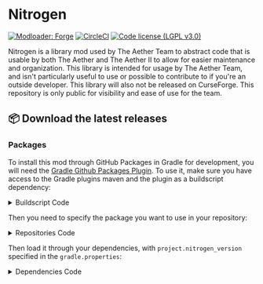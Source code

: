 # Nitrogen
[![Modloader: Forge](https://img.shields.io/badge/mod%20loader-forge-CC974D?style=flat-square)](https://files.minecraftforge.net/net/minecraftforge/forge/)
[![CircleCI](https://circleci.com/gh/The-Aether-Team/Nitrogen/tree/1.19.2-develop.svg?style=shield)](https://app.circleci.com/pipelines/github/The-Aether-Team/Nitrogen?branch=1.19.2-develop)
[![Code license (LGPL v3.0)](https://img.shields.io/badge/code%20license-LGPL%20v3.0-green.svg?style=flat-square)](https://github.com/The-Aether-Team/Nitrogen/blob/1.19.4-develop/LICENSE.txt)

Nitrogen is a library mod used by The Aether Team to abstract code that is usable by both The Aether and The Aether II to allow for easier maintenance and organization. This library is intended for usage by The Aether Team, and isn't particularly useful to use or possible to contribute to if you're an outside developer. This library will also not be released on CurseForge. This repository is only public for visibility and ease of use for the team.

## :package: Download the latest releases
### Packages
To install this mod through GitHub Packages in Gradle for development, you will need the [Gradle Github Packages Plugin](https://github.com/0ffz/gpr-for-gradle). To use it, make sure you have access to the Gradle plugins maven and the plugin as a buildscript dependency:

<details>
<summary> Buildscript Code</summary>

```
buildscript {
  repositories {
    ...
    maven {
        name 'Gradle'
        url "https://plugins.gradle.org/m2/"
    }
  }
  dependencies {
    ...
    classpath group: 'io.github.0ffz', name: 'gpr-for-gradle', version: '1.+', changing: true
  }
}
...
apply plugin: 'io.github.0ffz.github-packages'
```

</details>

Then you need to specify the package you want to use in your repository:

<details>
<summary> Repositories Code</summary>

```
repositories {
  ...
  maven githubPackage.invoke("The-Aether-Team/Nitrogen")
}
```

</details>

Then load it through your dependencies, with `project.nitrogen_version` specified in the `gradle.properties`:

<details>
<summary> Dependencies Code</summary>

```
dependencies {
  ...
  implementation fg.deobf("com.aetherteam.nitrogen:nitrogen_internals:${project.nitrogen_version}")
  ...
  jarJar fg.deobf("com.aetherteam.nitrogen:nitrogen_internals:${project.nitrogen_version}") {
    jarJar.ranged(it, "[${project.nitrogen_version},)")
    jarJar.pin(it, "${project.nitrogen_version}")
  }
}
```

</details>
